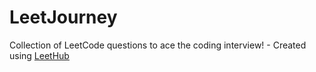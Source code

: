 # LeetJourney
Collection of LeetCode questions to ace the coding interview! - Created using [LeetHub](https://github.com/QasimWani/LeetHub)
